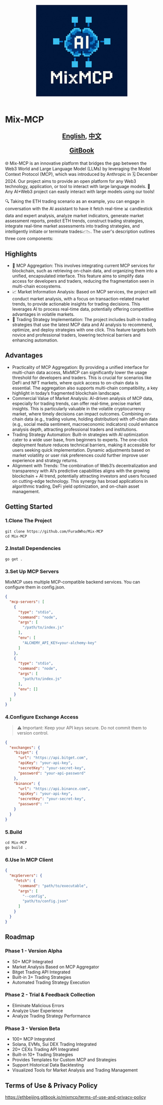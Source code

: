 <div align="center">
<img src="./static/logo.jpg" height="300" alt="Statusphere logo">
</div>
<br/>
<div align="center">
</div>

# Mix-MCP

<div align="center" style="font-size: 1.5em;">
  <p><strong><a href="README.md">English</a>, <a href="README_CN.md">中文</a></strong></p>

  <p><strong><a href="">GitBook</a></strong></p>

</div>

🌐 Mix-MCP is an innovative platform that bridges the gap between the Web3 World and Large Language Model (LLMs) by leveraging the Model Context Protocol (MCP), which was introduced by Anthropic in 🗓️ December 2024. Our project aims to provide an open platform for any Web3 technology, application, or tool to interact with large language models. 🤖 Any AI+Web3 project can easily interact with large models using our tools!

🔍 Taking the ETH trading scenario as an example, you can engage in conversation with the AI assistant to have it fetch real-time 📊 candlestick data and expert analysis, analyze market indicators, generate market assessment reports, predict ETH trends, construct trading strategies, integrate real-time market assessments into trading strategies, and intelligently initiate or terminate trades📈📉. The user's description outlines three core components:
## Highlights
- 🔄 MCP Aggregation: This involves integrating current MCP services for blockchain, such as retrieving on-chain data, and organizing them into a unified, encapsulated interface. This feature aims to simplify data access for developers and traders, reducing the fragmentation seen in multi-chain ecosystems.
- 📈 Market Information Analysis: Based on MCP services, the project will conduct market analysis, with a focus on transaction-related market trends, to provide actionable insights for trading decisions. This leverages AI to process real-time data, potentially offering competitive advantages in volatile markets.
- 🚀 Trading Strategy Implementation: The project includes built-in trading strategies that use the latest MCP data and AI analysis to recommend, optimize, and deploy strategies with one click. This feature targets both novice and professional traders, lowering technical barriers and enhancing automation.

## Advantages
- Practicality of MCP Aggregation: By providing a unified interface for multi-chain data access, MixMCP can significantly lower the usage threshold for developers and traders. This is crucial for scenarios like DeFi and NFT markets, where quick access to on-chain data is essential. The aggregation also supports multi-chain compatibility, a key highlight in today’s fragmented blockchain landscape.
- Commercial Value of Market Analysis: AI-driven analysis of MCP data, especially for trading trends, can offer real-time, precise market insights. This is particularly valuable in the volatile cryptocurrency market, where timely decisions can impact outcomes. Combining on-chain data (e.g., trading volume, holding distribution) with off-chain data (e.g., social media sentiment, macroeconomic indicators) could enhance analysis depth, attracting professional traders and institutions.
- Trading Strategy Automation: Built-in strategies with AI optimization cater to a wide user base, from beginners to experts. The one-click deployment feature reduces technical barriers, making it accessible for users seeking quick implementation. Dynamic adjustments based on market volatility or user risk preferences could further improve user experience and strategy returns.
- Alignment with Trends: The combination of Web3’s decentralization and transparency with AI’s predictive capabilities aligns with the growing blockchain + AI trend, potentially attracting investors and users focused on cutting-edge technology. This synergy has broad applications in algorithmic trading, DeFi yield optimization, and on-chain asset management.

## Getting Started

### 1.Clone The Project
```shell
git clone https://github.com/FuradWho/Mix-MCP
cd Mix-MCP
```
### 2.Install Dependencies
```shell
go get .
```
### 3.Set Up MCP Servers
MixMCP uses multiple MCP-compatible backend services. You can configure them in config.json.
```json
{
  "mcp-servers": [
    {
      "type": "stdio",
      "command": "node",
      "args": [
        "/path/to/index.js"
      ],
      "env": [
        "ALCHEMY_API_KEY=your-alchemy-key"
      ]
    },
    {
      "type": "stdio",
      "command": "node",
      "args": [
        "path/to/index.js"
      ],
      "env": []
    }
  ]
}
```
### 4.Configure Exchange Access
> ⚠️ Important: Keep your API keys secure. Do not commit them to version control.
```json
{
  "exchanges": {
    "bitget": {
      "url": "https://api.bitget.com",
      "apiKey": "your-api-key",
      "secretKey": "your-secret-key",
      "password": "your-api-password"
    },
    "binance": {
      "url": "https://api.binance.com",
      "apiKey": "your-api-key",
      "secretKey": "your-secret-key",
      "password": ""
    }
  }
}
```
### 5.Build
```shell
cd Mix-MCP
go build . 
```
### 6.Use In MCP Client
```json
{
  "mcpServers": {
    "fetch": {
      "command": "path/to/executable",
      "args": [
        "--config",
        "path/to/config.json"
      ]
    }
  }
}
```

## Roadmap
### Phase 1 - Version Alpha
- 50+ MCP Integrated
- Market Analysis Based on MCP Aggregator
- Bitget Trading API Integrated
- Built-in 3+ Trading Strategies
- Automated Trading Strategy Execution
### Phase 2 - Trial & Feedback Collection
- Eliminate Malicious Errors
- Analyze User Experience
- Analyze Trading Strategy Performance
### Phase 3 - Version Beta
- 100+ MCP Integrated
- Solana, EVMs, Sui DEX Trading Integrated
- 20+ CEXs Trading API Integrated
- Built-in 10+ Trading Strategies
- Provides Templates for Custom MCP and Strategies
- Support Historical Data Backtesting
- Visualized Tools for Market Analysis and Trading Management 

## Terms of Use &  Privacy Policy
https://ethbeijing.gitbook.io/mixmcp/terms-of-use-and-privacy-policy
